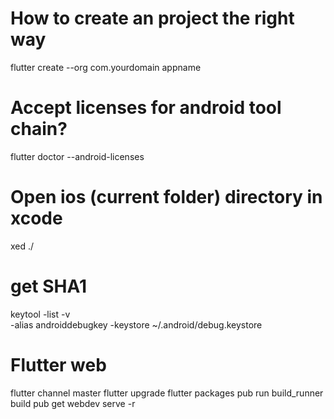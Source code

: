 # How to create an project the right way
flutter create --org com.yourdomain appname

# Accept licenses for android tool chain? 
flutter doctor --android-licenses

# Open ios (current folder) directory in xcode
xed ./

# get SHA1
keytool -list -v \
-alias androiddebugkey -keystore ~/.android/debug.keystore

# Flutter web
flutter channel master
flutter upgrade
flutter packages pub run build_runner build
pub get
webdev serve -r